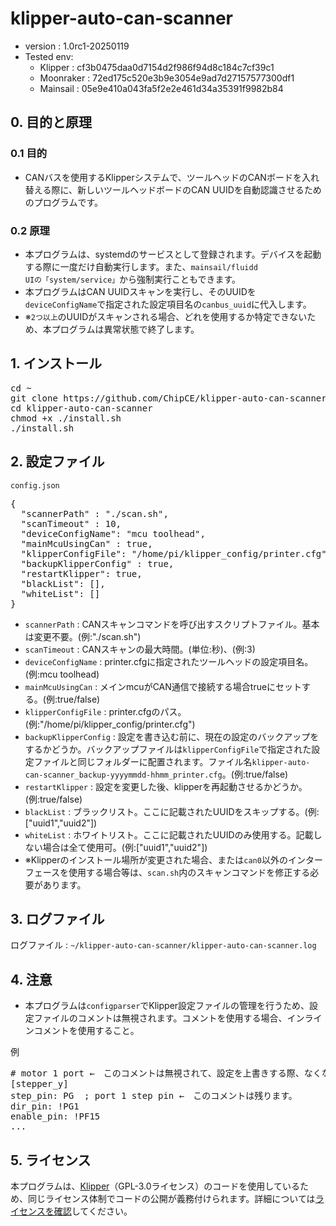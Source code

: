# klipper-auto-can-scanner

- version : 1.0rc1-20250119
- Tested env: 
  - Klipper : cf3b0475daa0d7154d2f986f94d8c184c7cf39c1
  - Moonraker : 72ed175c520e3b9e3054e9ad7d27157577300df1
  - Mainsail : 05e9e410a043fa5f2e2e461d34a35391f9982b84

## 0. 目的と原理

### 0.1 目的

- CANバスを使用するKlipperシステムで、ツールヘッドのCANボードを入れ替える際に、新しいツールヘッドボードのCAN UUIDを自動認識させるためのプログラムです。

### 0.2 原理

- 本プログラムは、systemdのサービスとして登録されます。デバイスを起動する際に一度だけ自動実行します。また、<code>mainsail/fluidd UIの「system/service」</code>から強制実行こともできます。
- 本プログラムはCAN UUIDスキャンを実行し、そのUUIDを<code>deviceConfigName</code>で指定された設定項目名の<code>canbus_uuid</code>に代入します。
- ※<code>2つ以上</code>のUUIDがスキャンされる場合、どれを使用するか特定できないため、本プログラムは異常状態で終了します。

## 1. インストール
<pre>
cd ~
git clone https://github.com/ChipCE/klipper-auto-can-scanner
cd klipper-auto-can-scanner
chmod +x ./install.sh
./install.sh
</pre>

## 2. 設定ファイル
<code>config.json</code>
<pre>
{
  "scannerPath" : "./scan.sh",
  "scanTimeout" : 10,
  "deviceConfigName": "mcu toolhead",
  "mainMcuUsingCan" : true,
  "klipperConfigFile": "/home/pi/klipper_config/printer.cfg",
  "backupKlipperConfig" : true,
  "restartKlipper": true,
  "blackList": [],
  "whiteList": []
}
</pre>

- <code>scannerPath</code> : CANスキャンコマンドを呼び出すスクリプトファイル。基本は変更不要。(例:"./scan.sh")
- <code>scanTimeout</code> : CANスキャンの最大時間。(単位:秒)、(例:3)
- <code>deviceConfigName</code> : printer.cfgに指定されたツールヘッドの設定項目名。(例:mcu toolhead)
- <code>mainMcuUsingCan</code> : メインmcuがCAN通信で接続する場合trueにセットする。(例:true/false)
- <code>klipperConfigFile</code> : printer.cfgのパス。(例:"/home/pi/klipper_config/printer.cfg")
- <code>backupKlipperConfig</code> : 設定を書き込む前に、現在の設定のバックアップをするかどうか。バックアップファイルは<code>klipperConfigFile</code>で指定された設定ファイルと同じフォルダーに配置されます。ファイル名<code>klipper-auto-can-scanner_backup-yyyymmdd-hhmm_printer.cfg</code>。(例:true/false)
- <code>restartKlipper</code> : 設定を変更した後、klipperを再起動させるかどうか。(例:true/false)
- <code>blackList</code> : ブラックリスト。ここに記載されたUUIDをスキップする。(例:["uuid1","uuid2"])
- <code>whiteList</code> : ホワイトリスト。ここに記載されたUUIDのみ使用する。記載しない場合は全て使用可。(例:["uuid1","uuid2"])
- ※Klipperのインストール場所が変更された場合、または<code>can0</code>以外のインターフェースを使用する場合等は、<code>scan.sh</code>内のスキャンコマンドを修正する必要があります。

## 3. ログファイル

ログファイル : <code>~/klipper-auto-can-scanner/klipper-auto-can-scanner.log</code>

## 4. 注意

- 本プログラムは<code>configparser</code>でKlipper設定ファイルの管理を行うため、設定ファイルのコメントは無視されます。コメントを使用する場合、インラインコメントを使用すること。

例
<pre>
# motor 1 port ←　このコメントは無視されて、設定を上書きする際、なくなります。
[stepper_y]
step_pin: PG  ; port 1 step pin ←　このコメントは残ります。
dir_pin: !PG1
enable_pin: !PF15
...
</pre>

## 5. ライセンス
本プログラムは、[Klipper](https://github.com/Klipper3d/klipper)（GPL-3.0ライセンス）のコードを使用しているため、同じライセンス体制でコードの公開が義務付けられます。詳細については[ライセンスを確認](./LICENSE)してください。